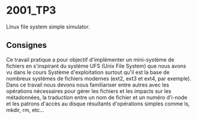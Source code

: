 # 2001_TP3
Linux file system simple simulator.

## Consignes
Ce travail pratique a pour objectif d'implémenter un mini-système de fichiers en s'inspirant du système UFS (Unix File System) que nous avons vu dans le cours Système d'exploitation surtout qu'il est la base de nombreux systèmes de fichiers modernes (ext2, ext3 et ext4, par exemple). Dans ce travail nous devons nous familiariser entre autres avec les opérations nécessaires pour gérer les fichiers et les impacts sur les métadonnées, la traduction entre un nom de fichier et un numéro d'i-node et les patrons d'accès au disque résultants d'opérations simples comme ls, mkdir, rm, etc...
